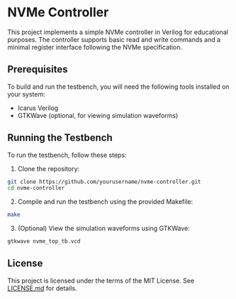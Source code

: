 # NVMe Controller

This project implements a simple NVMe controller in Verilog for educational purposes. The controller supports basic read and write commands and a minimal register interface following the NVMe specification.

## Prerequisites

To build and run the testbench, you will need the following tools installed on your system:

- Icarus Verilog
- GTKWave (optional, for viewing simulation waveforms)

## Running the Testbench

To run the testbench, follow these steps:

1. Clone the repository:

```bash
git clone https://github.com/yourusername/nvme-controller.git
cd nvme-controller
```

2. Compile and run the testbench using the provided Makefile:

```bash
make
```

3. (Optional) View the simulation waveforms using GTKWave:

```bash
gtkwave nvme_top_tb.vcd
```

## License

This project is licensed under the terms of the MIT License. See [LICENSE.md](LICENSE.md) for details.
